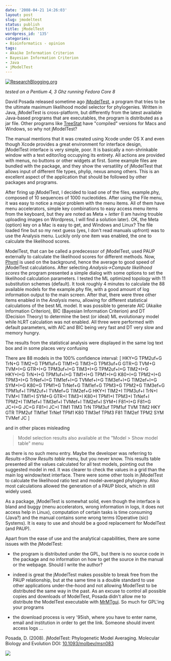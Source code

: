 ```yaml
---
date: '2008-04-21 14:26:03'
layout: post
slug: jmodeltest
status: publish
title: jModelTest
wordpress_id: '135'
categories:
- Bioinformatics - opinion
tags:
- Akaike Information Criterion
- Bayesian Information Criterion
- Java
- jModelTest
---
```


[![ResearchBlogging.org](http://www.researchblogging.org/images/rbicons/ResearchBlogging-Medium-White.png)](http://www.researchblogging.org)

_tested on a Pentium 4, 3 Ghz running Fedora Core 8_

David Posada released sometime ago [jModelTest](http://darwin.uvigo.es), a program that tries to be the ultimate maximum likelihood model selector for phylogenies. Written in Java, jModelTest is cross-platform, but differently from the latest available Java-based programs that are executables, the program is distributed as a jar file. Other programs like [TreeStat](http://tree.bio.ed.ac.uk/software/treestat/) have "compiled" versions for Macs and Windows, so why not jModelTest? 


The manual mentions that it was created using Xcode under OS X and even though Xcode provides a great environment for interface design, jModelTest interface is very simple, poor. It is basically a non-shrinkable window with a text editor/log occupying its entirety. All actions are provided with menus, no buttons or other widgets at first. Some example files are bundled with the package, and they show the versatility of jModelTest that allows input of different file types, phylip, nexus among others. This is an excellent aspect of the application that should be followed by other packages and programs.

After firing up jModelTest, I decided to load one of the files, example.phy, composed of 10 sequences of 1000 nucleotides. After using the File menu, it was easy to notice a major problem with the menu items. All of them have menu accelerators, simple key combinations to easy access menu items from the keyboard, but they are noted as Meta + _letter_ (I am having trouble uploading images on Wordpress, I will find a solution later). OK, the Meta (option) key on a Mac is easy to get, and Windows and Linux? The file loaded fine but so my next guess (yes, I don't read manuals upfront) was to use the Analysis menu. Luckily only one item was enabled, the one to calculate the likelihood scores.

ModelTest, that can be called a predecessor of jModelTest, used PAUP externally to calculate the likelihood scores for different methods. Now, [Phyml](http://atgc.lirmm.fr/phyml/) is used on the background, hence the average to good speed of jModelTest calculations. After selecting _Analysis->Compute likelihood scores_ the program presented a simple dialog with some options to set the likelihood calculation parameters. I tested the ML optimized topology with 11 substitution schemes (default). It took roughly 4 minutes to calculate the 88 available models for the example.phy file, with a good amount of log information output to the main screen. After that, there were three other items enabled in the _Analysis_ menu, allowing for different statistical calculations of the best ML model. It was possible to generate AIC (Akaike Information Criterion), BIC (Bayesian Information Criterion) and DT (Decision Theory) to determine the best (or ideal) ML evolutionary model while hLRT calculation was not enabled. All three were performed with default parameters, with AIC and BIC being very fast and DT very slow and memory hungry.

The results from the statistical analysis were displayed in the same log text box and in some places very confusing 



> 
There are 88 models in the 100% confidence interval: [ HKY+G TPM2uf+G TrN+G TIM2+G TPM1uf+G TIM1+G TIM3+G TPM3uf+G GTR+G TVM+G TVM+I+G GTR+I+G TPM3uf+I+G TIM3+I+G TPM2uf+I+G TIM2+I+G HKY+I+G TrN+I+G TPM1uf+I+G TIM1+I+G TPM1+I+G K80+I+G TPM2+I+G TPM3+I+G TrNef+I+G TIM1ef+I+G TVMef+I+G TIM3ef+I+G TIM2ef+I+G SYM+I+G K80+G TPM1+G TrNef+G TIM1ef+G TPM3+G TPM2+G TIM3ef+G TPM1uf+I TPM2uf+I TVMef+G TIM2ef+G HKY+I TIM2+I TPM3uf+I TrN+I TVM+I TIM1+I SYM+G GTR+I TIM3+I K80+I TPM1+I TPM3+I TrNef+I TPM2+I TIM1ef+I TIM3ef+I TVMef+I TIM2ef+I SYM+I F81+I+G F81+G JC+I+G JC+G F81+I JC+I TIM1 TIM3 TrN TPM3uf TPM1uf TVM TIM2 HKY GTR TPM2uf TIM1ef TrNef TPM1 K80 TIM3ef TPM3 F81 TIM2ef TPM2 SYM TVMef JC ] 



and in other places misleading



> Model selection results also available at the "Model > Show model table" menu



as there is no such menu entry. Maybe the developer was referring to _Results->Show Results table_ menu, but you never know. This results table presented all the values calculated for all test models, pointing out the suggested model in red. It was clearer to check the values in a grid than the main log window/text interface. There were some other tools in jModelTest to calculate the likelihood ratio test and model-averaged phylogeny. Also most calculations allowed the generation of a PAUP block, which in still widely used.

As a package, jModelTest is somewhat solid, even though the interface is bland and buggy (menu accelerators, wrong information in logs, it does not access help in Linux), computation of certain tasks is time consuming (Java?) and the manual contains some wrong terms (Operative (sic) Systems). It is easy to use and should be a good replacement for ModelTest (and PAUP). 

Apart from the ease of use and the analytical capabilities, there are some issues with the jModelTest: 




	
  * the program is distributed under the GPL, but there is no source code in the package and no information on how to get the source in the manual or the webpage. Should I write the author?

	
  * indeed is great the jModelTest makes possible to break free from the PAUP relationship, but at the same time is a double standard to use other applications under-the-hood and not allowing ModelTest to be distributed the same way in the past. As an excuse to control all possible copies and downloads of ModelTest, Posada didn't allow me to distribute the ModelTest executable with [MrMTgui](http://genedrift.org/mtgui.php). So much for GPL'ing your programs

	
  * the download process is very '95ish, where you have to enter name, email and institution in order to get the link. Someone should invent access logs ...



Posada, D. (2008). jModelTest: Phylogenetic Model Averaging. Molecular Biology and Evolution DOI: [10.1093/molbev/msn083](http://dx.doi.org/10.1093/molbev/msn083)

[![](http://img.zemanta.com/pixie.png?x-id=abf013e6-fd32-47a5-ae50-afad381cbdfb)](http://www.zemanta.com/)
